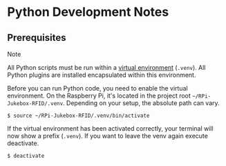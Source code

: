 # Python Development Notes

## Prerequisites

> [!NOTE]
> All Python scripts must be run within a [virtual environment](https://docs.python.org/3/library/venv.html) (`.venv`). All Python plugins are installed encapsulated within this environment.

Before you can run Python code, you need to enable the virtual environment. On the Raspberry Pi, it's located in the project root `~/RPi-Jukebox-RFID/.venv`. Depending on your setup, the absolute path can vary.

```
$ source ~/RPi-Jukebox-RFID/.venv/bin/activate
```

If the virtual environment has been activated correctly, your terminal will now show a prefix (`.venv`). If you want to leave the venv again execute deactivate.

```
$ deactivate
```

